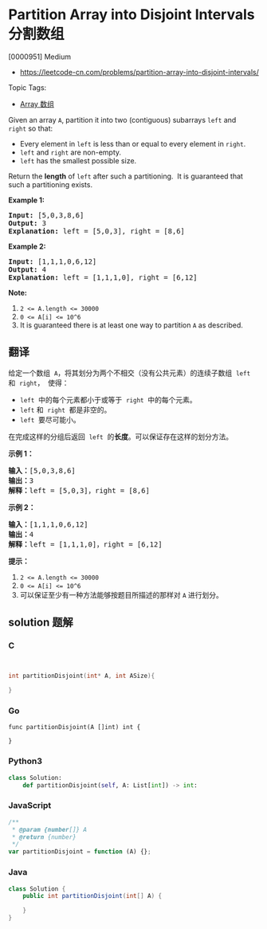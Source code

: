 # Partition Array into Disjoint Intervals 分割数组

[0000951] Medium

- https://leetcode-cn.com/problems/partition-array-into-disjoint-intervals/

Topic Tags:

- [Array 数组](https://leetcode-cn.com/tag/array/)

Given an array `A`, partition it into two (contiguous) subarrays `left` and `right` so that:

- Every element in `left` is less than or equal to every element in `right`.
- `left` and `right` are non-empty.
- `left` has the smallest possible size.

Return the **length** of `left` after such a partitioning.  It is guaranteed that such a partitioning exists.

**Example 1:**

<pre><strong>Input: </strong><span id="example-input-1-1">[5,0,3,8,6]</span>
<strong>Output: </strong><span id="example-output-1">3</span>
<strong>Explanation: </strong>left = [5,0,3], right = [8,6]
</pre>

**Example 2:**

<pre><strong>Input: </strong><span id="example-input-2-1">[1,1,1,0,6,12]</span>
<strong>Output: </strong><span id="example-output-2">4</span>
<strong>Explanation: </strong>left = [1,1,1,0], right = [6,12]
</pre>

**Note:**

1.  `2 <= A.length <= 30000`
2.  `0 <= A[i] <= 10^6`
3.  It is guaranteed there is at least one way to partition `A` as described.

## 翻译

给定一个数组  `A`，将其划分为两个不相交（没有公共元素）的连续子数组  `left`  和  `right`，  使得：

- `left`  中的每个元素都小于或等于  `right`  中的每个元素。
- `left` 和  `right`  都是非空的。
- `left`  要尽可能小。

在完成这样的分组后返回  `left`  的**长度**。可以保证存在这样的划分方法。

**示例 1：**

<pre><strong>输入：</strong>[5,0,3,8,6]
<strong>输出：</strong>3
<strong>解释：</strong>left = [5,0,3]，right = [8,6]
</pre>

**示例 2：**

<pre><strong>输入：</strong>[1,1,1,0,6,12]
<strong>输出：</strong>4
<strong>解释：</strong>left = [1,1,1,0]，right = [6,12]
</pre>

**提示：**

1.  `2 <= A.length <= 30000`
2.  `0 <= A[i] <= 10^6`
3.  可以保证至少有一种方法能够按题目所描述的那样对 `A` 进行划分。

## solution 题解

### C

```c


int partitionDisjoint(int* A, int ASize){

}


```

### Go

```golang
func partitionDisjoint(A []int) int {

}
```

### Python3

```python
class Solution:
    def partitionDisjoint(self, A: List[int]) -> int:

```

### JavaScript

```javascript
/**
 * @param {number[]} A
 * @return {number}
 */
var partitionDisjoint = function (A) {};
```

### Java

```java
class Solution {
    public int partitionDisjoint(int[] A) {

    }
}
```
